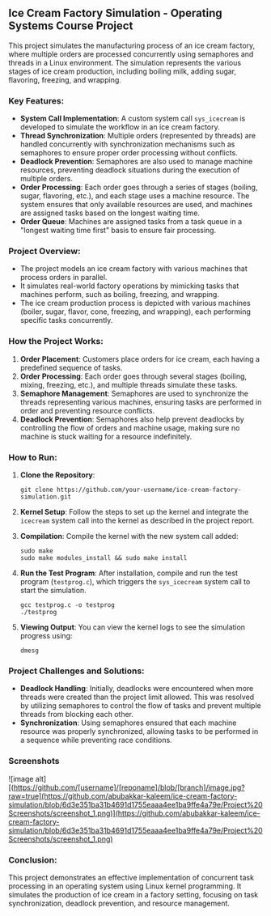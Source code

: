 ## Ice Cream Factory Simulation - Operating Systems Course Project

This project simulates the manufacturing process of an ice cream factory, where multiple orders are processed concurrently using semaphores and threads in a Linux environment. The simulation represents the various stages of ice cream production, including boiling milk, adding sugar, flavoring, freezing, and wrapping.

### Key Features:
- **System Call Implementation**: A custom system call `sys_icecream` is developed to simulate the workflow in an ice cream factory.
- **Thread Synchronization**: Multiple orders (represented by threads) are handled concurrently with synchronization mechanisms such as semaphores to ensure proper order processing without conflicts.
- **Deadlock Prevention**: Semaphores are also used to manage machine resources, preventing deadlock situations during the execution of multiple orders.
- **Order Processing**: Each order goes through a series of stages (boiling, sugar, flavoring, etc.), and each stage uses a machine resource. The system ensures that only available resources are used, and machines are assigned tasks based on the longest waiting time.
- **Order Queue**: Machines are assigned tasks from a task queue in a "longest waiting time first" basis to ensure fair processing.

### Project Overview:
- The project models an ice cream factory with various machines that process orders in parallel.
- It simulates real-world factory operations by mimicking tasks that machines perform, such as boiling, freezing, and wrapping.
- The ice cream production process is depicted with various machines (boiler, sugar, flavor, cone, freezing, and wrapping), each performing specific tasks concurrently.
  
### How the Project Works:
1. **Order Placement**: Customers place orders for ice cream, each having a predefined sequence of tasks.
2. **Order Processing**: Each order goes through several stages (boiling, mixing, freezing, etc.), and multiple threads simulate these tasks.
3. **Semaphore Management**: Semaphores are used to synchronize the threads representing various machines, ensuring tasks are performed in order and preventing resource conflicts.
4. **Deadlock Prevention**: Semaphores also help prevent deadlocks by controlling the flow of orders and machine usage, making sure no machine is stuck waiting for a resource indefinitely.

### How to Run:
1. **Clone the Repository**:
   ```
   git clone https://github.com/your-username/ice-cream-factory-simulation.git
   ```
2. **Kernel Setup**:
   Follow the steps to set up the kernel and integrate the `icecream` system call into the kernel as described in the project report.

3. **Compilation**:
   Compile the kernel with the new system call added:
   ```
   sudo make
   sudo make modules_install && sudo make install
   ```
4. **Run the Test Program**:
   After installation, compile and run the test program (`testprog.c`), which triggers the `sys_icecream` system call to start the simulation.
   ```
   gcc testprog.c -o testprog
   ./testprog
   ```

5. **Viewing Output**:
   You can view the kernel logs to see the simulation progress using:
   ```
   dmesg
   ```

### Project Challenges and Solutions:
- **Deadlock Handling**: Initially, deadlocks were encountered when more threads were created than the project limit allowed. This was resolved by utilizing semaphores to control the flow of tasks and prevent multiple threads from blocking each other.
- **Synchronization**: Using semaphores ensured that each machine resource was properly synchronized, allowing tasks to be performed in a sequence while preventing race conditions.

### Screenshots 
![image alt] [(https://github.com/[username]/[reponame]/blob/[branch]/image.jpg?raw=true](https://github.com/abubakkar-kaleem/ice-cream-factory-simulation/blob/6d3e351ba31b4691d1755eaaa4ee1ba9ffe4a79e/Project%20Screenshots/screenshot_1.png)](https://github.com/abubakkar-kaleem/ice-cream-factory-simulation/blob/6d3e351ba31b4691d1755eaaa4ee1ba9ffe4a79e/Project%20Screenshots/screenshot_1.png)

 
### Conclusion:
This project demonstrates an effective implementation of concurrent task processing in an operating system using Linux kernel programming. It simulates the production of ice cream in a factory setting, focusing on task synchronization, deadlock prevention, and resource management.
